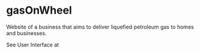 # gasOnWheel
Website of a business that aims to deliver liquefied petroleum gas to homes and businesses.

See User Interface at